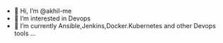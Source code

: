 - 👋 Hi, I’m @akhil-me
- 👀 I’m interested in Devops
- 🌱 I’m currently Ansible,Jenkins,Docker.Kubernetes and other Devops tools ...
